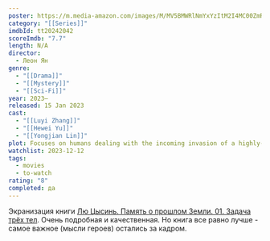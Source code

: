 ```yaml
---
poster: https://m.media-amazon.com/images/M/MV5BMWRlNmYxYzItM2I4MC00ZmRmLWI3OTMtZWNjYzZjODg1ZjAxXkEyXkFqcGdeQXVyMjIxNzY2Njg@._V1_SX300.jpg
category: "[[Series]]"
imdbId: tt20242042
scoreImdb: "7.7"
length: N/A
director:
  - Леон Ян
genre:
  - "[[Drama]]"
  - "[[Mystery]]"
  - "[[Sci-Fi]]"
year: 2023–
released: 15 Jan 2023
cast:
  - "[[Luyi Zhang]]"
  - "[[Hewei Yu]]"
  - "[[Yongjian Lin]]"
plot: Focuses on humans dealing with the incoming invasion of a highly-advanced alien civilization called Three-Body.
watchlist: 2023-12-12
tags:
  - movies
  - to-watch
rating: "8"
completed: да
---
```

Экранизация книги [Лю Цысинь. Память о прошлом Земли. 01. Задача трёх тел](_temp/Лю%20Цысинь.%20Память%20о%20прошлом%20Земли.%2001.%20Задача%20трёх%20тел.md). Очень подробная и качественная. Но книга все равно лучше - самое важное (мысли героев) остались за кадром.